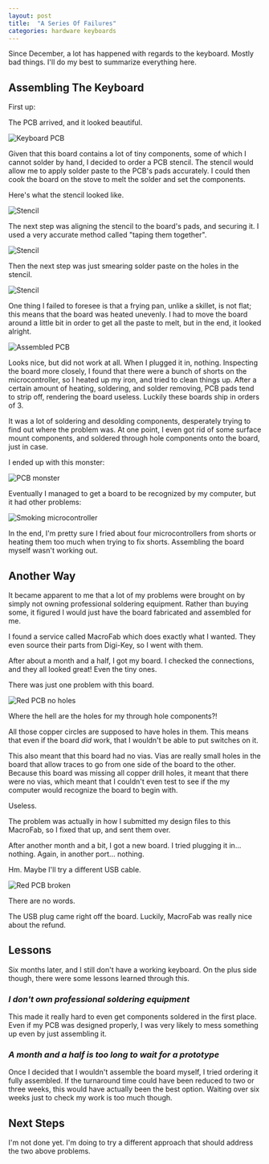 ```yaml
---
layout: post
title:  "A Series Of Failures"
categories: hardware keyboards
---
```


Since December, a lot has happened with regards to the keyboard. Mostly bad things. I'll do my best to summarize everything here.

## Assembling The Keyboard

First up:

The PCB arrived, and it looked beautiful.

![Keyboard PCB](/assets/numpad_keyboard/a_series_of_failures/board1.jpg)

Given that this board contains a lot of tiny components, some of which I cannot solder by hand, I decided to order a PCB stencil. The stencil would allow me to apply solder paste to the PCB's pads accurately. I could then cook the board on the stove to melt the solder and set the components.

Here's what the stencil looked like.

![Stencil](/assets/numpad_keyboard/a_series_of_failures/stencil1.jpg)

The next step was aligning the stencil to the board's pads, and securing it. I used a very accurate method called "taping them together".

![Stencil](/assets/numpad_keyboard/a_series_of_failures/stencil2.jpg)

Then the next step was just smearing solder paste on the holes in the stencil.

![Stencil](/assets/numpad_keyboard/a_series_of_failures/stencil3.jpg)

One thing I failed to foresee is that a frying pan, unlike a skillet, is not flat; this means that the board was heated unevenly. I had to move the board around a little bit in order to get all the paste to melt, but in the end, it looked alright.

![Assembled PCB](/assets/numpad_keyboard/a_series_of_failures/stencil_board_assembled.jpg)

Looks nice, but did not work at all. When I plugged it in, nothing. Inspecting the board more closely, I found that there were a bunch of shorts on the microcontroller, so I heated up my iron, and tried to clean things up. After a certain amount of heating, soldering, and solder removing, PCB pads tend to strip off, rendering the board useless. Luckily these boards ship in orders of 3.

It was a lot of soldering and desolding components, desperately trying to find out where the problem was. At one point, I even got rid of some surface mount components, and soldered through hole components onto the board, just in case.

I ended up with this monster:

![PCB monster](/assets/numpad_keyboard/a_series_of_failures/pcb_monster.jpg)

Eventually I managed to get a board to be recognized by my computer, but it had other problems:

![Smoking microcontroller](/assets/numpad_keyboard/a_series_of_failures/smoking_micro.gif)

In the end, I'm pretty sure I fried about four microcontrollers from shorts or heating them too much when trying to fix shorts. Assembling the board myself wasn't working out.

## Another Way

It became apparent to me that a lot of my problems were brought on by simply not owning professional soldering equipment. Rather than buying some, it figured I would just have the board fabricated and assembled for me.

I found a service called MacroFab which does exactly what I wanted. They even source their parts from Digi-Key, so I went with them.

After about a month and a half, I got my board. I checked the connections, and they all looked great! Even the tiny ones.

There was just one problem with this board.

![Red PCB no holes](/assets/numpad_keyboard/a_series_of_failures/red_pcb.jpg)

Where the hell are the holes for my through hole components?! 

All those copper circles are supposed to have holes in them. This means that even if the board *did* work, that I wouldn't be able to put switches on it.

This also meant that this board had no vias. Vias are really small holes in the board that allow traces to go from one side of the board to the other. Because this board was missing all copper drill holes, it meant that there were no vias, which meant that I couldn't even test to see if the my computer would recognize the board to begin with.

Useless.

The problem was actually in how I submitted my design files to this MacroFab, so I fixed that up, and sent them over.

After another month and a bit, I got a new board. I tried plugging it in... nothing. Again, in another port... nothing.

Hm. Maybe I'll try a different USB cable.

![Red PCB broken](/assets/numpad_keyboard/a_series_of_failures/red_pcb_broken.jpg)

There are no words.

The USB plug came right off the board. Luckily, MacroFab was really nice about the refund.

## Lessons

Six months later, and I still don't have a working keyboard. On the plus side though, there were some lessons learned through this.

### ***I don't own professional soldering equipment***

This made it really hard to even get components soldered in the first place. Even if my PCB was designed properly, I was very likely to mess something up even by just assembling it.

### ***A month and a half is too long to wait for a prototype***

Once I decided that I wouldn't assemble the board myself, I tried ordering it fully assembled. If the turnaround time could have been reduced to two or three weeks, this would have actually been the best option. Waiting over six weeks just to check my work is too much though.

## Next Steps

I'm not done yet. I'm doing to try a different approach that should address the two above problems.